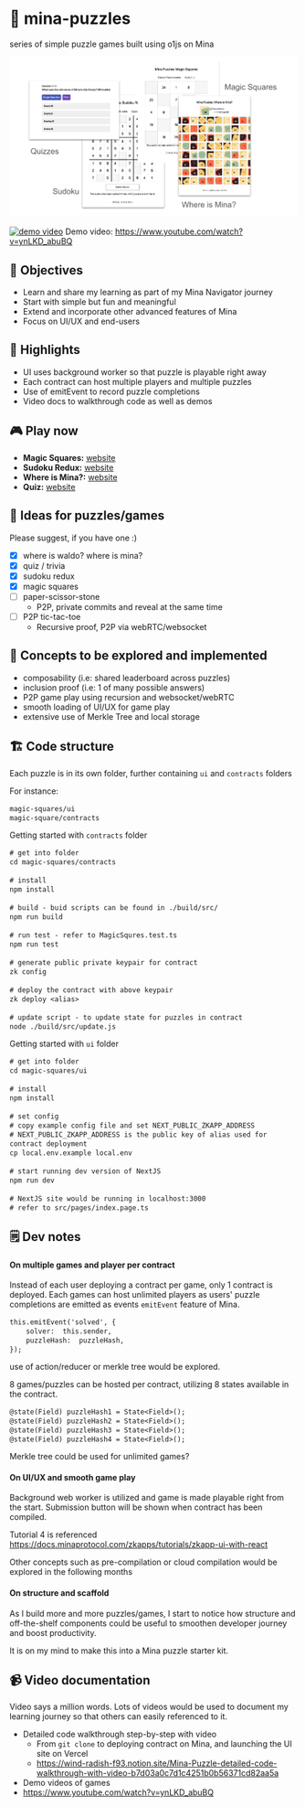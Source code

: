 # 🧩 mina-puzzles
series of simple puzzle games built using o1js on Mina

![mina-puzzles-banner](files/mina-puzzles-122023.png)

[![demo video](http://img.youtube.com/vi/ynLKD_abuBQ/0.jpg)](https://www.youtube.com/watch?v=ynLKD_abuBQ "Demo Video")
Demo video: https://www.youtube.com/watch?v=ynLKD_abuBQ

## 🎯 Objectives
- Learn and share my learning as part of my Mina Navigator journey
- Start with simple but fun and meaningful
- Extend and incorporate other advanced features of Mina
- Focus on UI/UX and end-users
 
## 🌟 Highlights
- UI uses background worker so that puzzle is playable right away
- Each contract can host multiple players and multiple puzzles
- Use of emitEvent to record puzzle completions
- Video docs to walkthrough code as well as demos

## 🎮 Play now
-  **Magic Squares:** [website](https://mina-puzzles-magic-squares.vercel.app/)
-  **Sudoku Redux:** [website](https://mina-puzzles-sudoku-redux.vercel.app/)
-  **Where is Mina?:** [website](https://mina-puzzles-where.vercel.app/)
-  **Quiz:** [website](https://mina-puzzles-quiz.vercel.app/)

## 🧠 Ideas for puzzles/games
Please suggest, if you have one :)
- [x] where is waldo? where is mina?
- [x] quiz / trivia
- [x] sudoku redux
- [x] magic squares
- [ ] paper-scissor-stone 
	- P2P, private commits and reveal at the same time
- [ ] P2P tic-tac-toe
	- Recursive proof, P2P via webRTC/websocket

## 🧪 Concepts to be explored and implemented

- composability (i.e: shared leaderboard across puzzles)
- inclusion proof (i.e: 1 of many possible answers)
- P2P game play using recursion and websocket/webRTC
- smooth loading of UI/UX for game play
- extensive use of Merkle Tree and local storage

## 🏗️ Code structure

Each puzzle is in its own folder, further containing `ui` and `contracts` folders

For instance:
```
magic-squares/ui
magic-square/contracts
```

Getting started with `contracts` folder
```
# get into folder
cd magic-squares/contracts

# install
npm install

# build - buid scripts can be found in ./build/src/
npm run build

# run test - refer to MagicSqures.test.ts
npm run test

# generate public private keypair for contract
zk config

# deploy the contract with above keypair
zk deploy <alias>

# update script - to update state for puzzles in contract
node ./build/src/update.js
```

Getting started with `ui` folder
```
# get into folder
cd magic-squares/ui

# install
npm install

# set config
# copy example config file and set NEXT_PUBLIC_ZKAPP_ADDRESS
# NEXT_PUBLIC_ZKAPP_ADDRESS is the public key of alias used for contract deployment
cp local.env.example local.env

# start running dev version of NextJS
npm run dev

# NextJS site would be running in localhost:3000
# refer to src/pages/index.page.ts
```

## 🗒️ Dev notes

#### On multiple games and player per contract
Instead of each user deploying a contract per game, only 1 contract is deployed. Each games can host unlimited players as users' puzzle completions are emitted as events `emitEvent` feature of Mina.

```
this.emitEvent('solved', {
	solver:  this.sender,
	puzzleHash:  puzzleHash,
});
```
use of action/reducer or merkle tree would be explored.

8 games/puzzles can be hosted per contract, utilizing 8 states available in the contract.
```
@state(Field) puzzleHash1 = State<Field>();
@state(Field) puzzleHash2 = State<Field>();
@state(Field) puzzleHash3 = State<Field>();
@state(Field) puzzleHash4 = State<Field>();
```

Merkle tree could be used for unlimited games?

#### On UI/UX and smooth game play

Background web worker is utilized and game is made playable right from the start. Submission button will be shown when contract has been compiled.

Tutorial 4 is referenced https://docs.minaprotocol.com/zkapps/tutorials/zkapp-ui-with-react

Other concepts such as pre-compilation or cloud compilation would be explored in the following months

#### On structure and scaffold

As I build more and more puzzles/games, I start to notice how structure and off-the-shelf components could be useful to smoothen developer journey and boost productivity.

It is on my mind to make this into a Mina puzzle starter kit.

## 📹 Video documentation

Video says a million words. Lots of videos would be used to document my learning journey so that others can easily referenced to it.

- Detailed code walkthrough step-by-step with video
	- From `git clone` to deploying contract on Mina, and launching the UI site on Vercel
    - https://wind-radish-f93.notion.site/Mina-Puzzle-detailed-code-walkthrough-with-video-b7d03a0c7d1c4251b0b56371cd82aa5a
- Demo videos of games
- https://www.youtube.com/watch?v=ynLKD_abuBQ 
